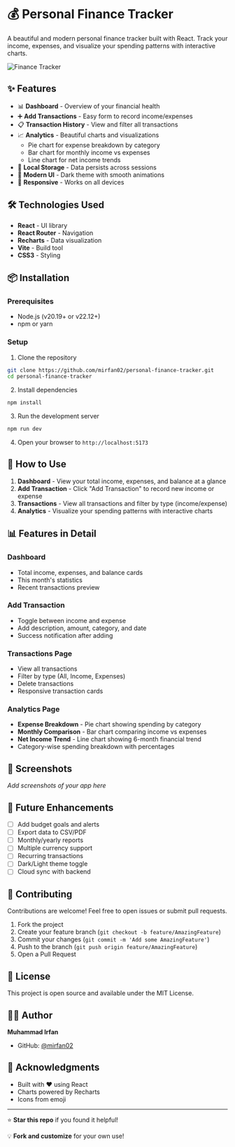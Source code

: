 # 💰 Personal Finance Tracker

A beautiful and modern personal finance tracker built with React. Track your income, expenses, and visualize your spending patterns with interactive charts.

![Finance Tracker](screenshot.png)

## ✨ Features

- 📊 **Dashboard** - Overview of your financial health
- ➕ **Add Transactions** - Easy form to record income/expenses
- 📋 **Transaction History** - View and filter all transactions
- 📈 **Analytics** - Beautiful charts and visualizations
  - Pie chart for expense breakdown by category
  - Bar chart for monthly income vs expenses
  - Line chart for net income trends
- 💾 **Local Storage** - Data persists across sessions
- 🎨 **Modern UI** - Dark theme with smooth animations
- 📱 **Responsive** - Works on all devices



## 🛠️ Technologies Used

- **React** - UI library
- **React Router** - Navigation
- **Recharts** - Data visualization
- **Vite** - Build tool
- **CSS3** - Styling

## 📦 Installation

### Prerequisites
- Node.js (v20.19+ or v22.12+)
- npm or yarn

### Setup

1. Clone the repository
```bash
git clone https://github.com/mirfan02/personal-finance-tracker.git
cd personal-finance-tracker
```

2. Install dependencies
```bash
npm install
```

3. Run the development server
```bash
npm run dev
```

4. Open your browser to `http://localhost:5173`

## 🎯 How to Use

1. **Dashboard** - View your total income, expenses, and balance at a glance
2. **Add Transaction** - Click "Add Transaction" to record new income or expense
3. **Transactions** - View all transactions and filter by type (income/expense)
4. **Analytics** - Visualize your spending patterns with interactive charts

## 📊 Features in Detail

### Dashboard
- Total income, expenses, and balance cards
- This month's statistics
- Recent transactions preview

### Add Transaction
- Toggle between income and expense
- Add description, amount, category, and date
- Success notification after adding

### Transactions Page
- View all transactions
- Filter by type (All, Income, Expenses)
- Delete transactions
- Responsive transaction cards

### Analytics Page
- **Expense Breakdown** - Pie chart showing spending by category
- **Monthly Comparison** - Bar chart comparing income vs expenses
- **Net Income Trend** - Line chart showing 6-month financial trend
- Category-wise spending breakdown with percentages

## 📱 Screenshots

_Add screenshots of your app here_

## 🔮 Future Enhancements

- [ ] Add budget goals and alerts
- [ ] Export data to CSV/PDF
- [ ] Monthly/yearly reports
- [ ] Multiple currency support
- [ ] Recurring transactions
- [ ] Dark/Light theme toggle
- [ ] Cloud sync with backend

## 🤝 Contributing

Contributions are welcome! Feel free to open issues or submit pull requests.

1. Fork the project
2. Create your feature branch (`git checkout -b feature/AmazingFeature`)
3. Commit your changes (`git commit -m 'Add some AmazingFeature'`)
4. Push to the branch (`git push origin feature/AmazingFeature`)
5. Open a Pull Request

## 📄 License

This project is open source and available under the MIT License.

## 👨‍💻 Author

**Muhammad Irfan**
- GitHub: [@mirfan02](https://github.com/mirfan02)

## 🙏 Acknowledgments

- Built with ❤️ using React
- Charts powered by Recharts
- Icons from emoji

---

⭐ **Star this repo** if you found it helpful!

💡 **Fork and customize** for your own use!
